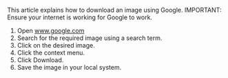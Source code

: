 This article explains how to download an image using Google. 
IMPORTANT: Ensure your internet is working for Google to work.
1. Open www.google.com
2. Search for the required image using a search term. 
3. Click on the desired image. 
4. Click the context menu. 
5. Click Download. 
6. Save the image in your local system. 